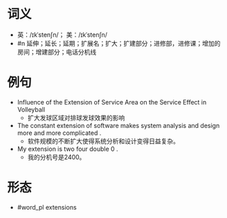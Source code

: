 # 词义
- 英：/ɪkˈstenʃn/； 美：/ɪkˈstenʃn/
- #n 延伸；延长；延期；扩展名；扩大；扩建部分；进修部，进修课；增加的房间；增建部分；电话分机线
# 例句
- Influence of the Extension of Service Area on the Service Effect in Volleyball
	- 扩大发球区域对排球发球效果的影响
- The constant extension of software makes system analysis and design more and more complicated .
	- 软件规模的不断扩大使得系统分析和设计变得日益复杂。
- My extension is two four double 0 .
	- 我的分机号是2400。
# 形态
- #word_pl extensions
